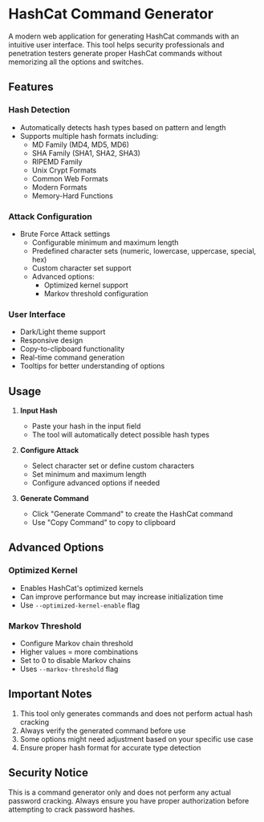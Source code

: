# HashCat Command Generator

A modern web application for generating HashCat commands with an intuitive user interface. This tool helps security professionals and penetration testers generate proper HashCat commands without memorizing all the options and switches.

## Features

### Hash Detection
- Automatically detects hash types based on pattern and length
- Supports multiple hash formats including:
  - MD Family (MD4, MD5, MD6)
  - SHA Family (SHA1, SHA2, SHA3)
  - RIPEMD Family
  - Unix Crypt Formats
  - Common Web Formats
  - Modern Formats
  - Memory-Hard Functions

### Attack Configuration
- Brute Force Attack settings
  - Configurable minimum and maximum length
  - Predefined character sets (numeric, lowercase, uppercase, special, hex)
  - Custom character set support
  - Advanced options:
    - Optimized kernel support
    - Markov threshold configuration

### User Interface
- Dark/Light theme support
- Responsive design
- Copy-to-clipboard functionality
- Real-time command generation
- Tooltips for better understanding of options

## Usage

1. **Input Hash**
   - Paste your hash in the input field
   - The tool will automatically detect possible hash types

2. **Configure Attack**
   - Select character set or define custom characters
   - Set minimum and maximum length
   - Configure advanced options if needed

3. **Generate Command**
   - Click "Generate Command" to create the HashCat command
   - Use "Copy Command" to copy to clipboard

## Advanced Options

### Optimized Kernel
- Enables HashCat's optimized kernels
- Can improve performance but may increase initialization time
- Use `--optimized-kernel-enable` flag

### Markov Threshold
- Configure Markov chain threshold
- Higher values = more combinations
- Set to 0 to disable Markov chains
- Uses `--markov-threshold` flag

## Important Notes

1. This tool only generates commands and does not perform actual hash cracking
2. Always verify the generated command before use
3. Some options might need adjustment based on your specific use case
4. Ensure proper hash format for accurate type detection

## Security Notice

This is a command generator only and does not perform any actual password cracking. Always ensure you have proper authorization before attempting to crack password hashes.